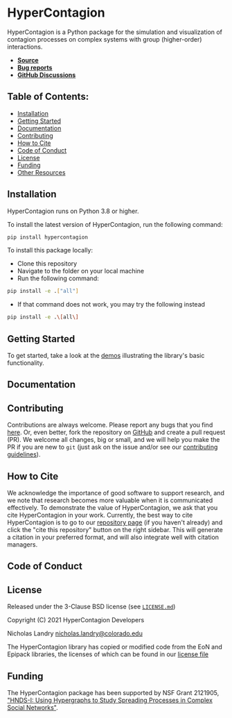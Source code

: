 # HyperContagion

HyperContagion is a Python package for the simulation and visualization of contagion processes on complex systems with group (higher-order) interactions.

* [**Source**](../../)
* [**Bug reports**](../../issues)
* [**GitHub Discussions**](../../discussions)

## Table of Contents:
  - [Installation](#installation)
  - [Getting Started](#getting-started)
  - [Documentation](#documentation)
  - [Contributing](#contributing)
  - [How to Cite](#how-to-cite)
  - [Code of Conduct](#code-of-conduct)
  - [License](#license)
  - [Funding](#funding)
  - [Other Resources](#other-resources)

## Installation
HyperContagion runs on Python 3.8 or higher.

To install the latest version of HyperContagion, run the following command:
```sh
pip install hypercontagion
```

To install this package locally:
* Clone this repository
* Navigate to the folder on your local machine
* Run the following command:
```sh
pip install -e .["all"]
```
* If that command does not work, you may try the following instead
````zsh
pip install -e .\[all\]
````

## Getting Started

To get started, take a look at the [demos](/demos/) illustrating the library's basic functionality.

## Documentation

## Contributing
Contributions are always welcome. Please report any bugs that you find [here](../../issues). Or, even better, fork the repository on [GitHub](../../) and create a pull request (PR). We welcome all changes, big or small, and we will help you make the PR if you are new to `git` (just ask on the issue and/or see our [contributing guidelines](CONTRIBUTING.md)).

## How to Cite

We acknowledge the importance of good software to support research, and we note
that research becomes more valuable when it is communicated effectively. To
demonstrate the value of HyperContagion, we ask that you cite HyperContagion in your work.
Currently, the best way to cite HyperContagion is to go to our
[repository page](../../) (if you haven't already) and
click the "cite this repository" button on the right sidebar. This will generate
a citation in your preferred format, and will also integrate well with citation managers.

## Code of Conduct

## License
Released under the 3-Clause BSD license (see [`LICENSE.md`](LICENSE.md))

Copyright (C) 2021 HyperContagion Developers

Nicholas Landry <nicholas.landry@colorado.edu>

The HyperContagion library has copied or modified code from the EoN and Epipack libraries, the licenses of which can be found in our [license file](LICENSE.md)

## Funding
The HyperContagion package has been supported by NSF Grant 2121905, ["HNDS-I: Using Hypergraphs to Study Spreading Processes in Complex Social Networks"](https://www.nsf.gov/awardsearch/showAward?AWD_ID=2121905).